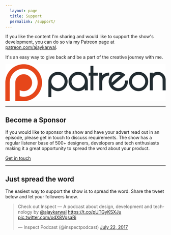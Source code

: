 ```yaml
---
  layout: page
  title: Support
  permalink: /support/
---
```


If you like the content I'm sharing and would like to support the show's development, you can do so via my Patreon page at [patreon.com/ajaykarwal](https://www.patreon.com/ajaykarwal). 

It's an easy way to give back and be a part of the creative journey with me.

<a href="https://www.patreon.com/ajaykarwal">
  <img src="/images/patreonlogoorange.png" alt="Patreon logo" class="patreon-logo">
</a>

---

## Become a Sponsor

If you would like to sponsor the show and have your advert read out in an episode, please get in touch to discuss requirements. The show has a regular listener base of 500+ designers, developers and tech enthusiasts making it a great opportunity to spread the word about your product.

<a class="btn" href="/contact">Get in touch</a>

---

## Just spread the word

The easiest way to support the show is to spread the word. Share the tweet below and let your followers know.

<blockquote class="twitter-tweet"><p lang="en" dir="ltr">Check out Inspect — A podcast about design, development and technology by <a href="https://twitter.com/ajaykarwal">@ajaykarwal</a> <a href="https://t.co/pUTGyKSXJu">https://t.co/pUTGyKSXJu</a> <a href="https://t.co/odX8VgsaRi">pic.twitter.com/odX8VgsaRi</a></p>&mdash; Inspect Podcast (@inspectpodcast) <a href="https://twitter.com/inspectpodcast/status/888840759104950272">July 22, 2017</a></blockquote>
